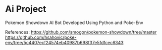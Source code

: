 # Ai Project
Pokemon Showdown AI Bot Developed Using Python and Poke-Env

References:
https://github.com/smogon/pokemon-showdown/tree/master
https://github.com/hsahovic/poke-env/tree/5c4407ecf24574eb40987b698f37e5fdfcec6343
